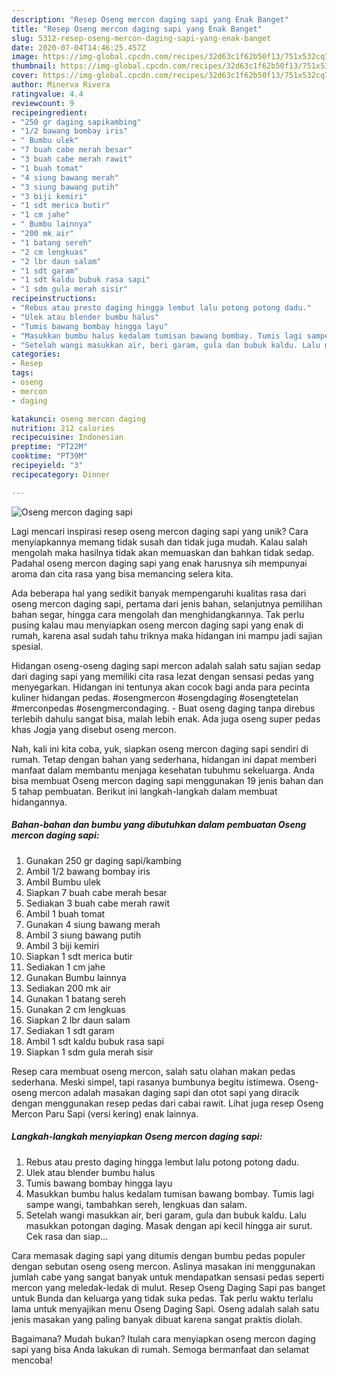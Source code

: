 ```yaml
---
description: "Resep Oseng mercon daging sapi yang Enak Banget"
title: "Resep Oseng mercon daging sapi yang Enak Banget"
slug: 5312-resep-oseng-mercon-daging-sapi-yang-enak-banget
date: 2020-07-04T14:46:25.457Z
image: https://img-global.cpcdn.com/recipes/32d63c1f62b50f13/751x532cq70/oseng-mercon-daging-sapi-foto-resep-utama.jpg
thumbnail: https://img-global.cpcdn.com/recipes/32d63c1f62b50f13/751x532cq70/oseng-mercon-daging-sapi-foto-resep-utama.jpg
cover: https://img-global.cpcdn.com/recipes/32d63c1f62b50f13/751x532cq70/oseng-mercon-daging-sapi-foto-resep-utama.jpg
author: Minerva Rivera
ratingvalue: 4.4
reviewcount: 9
recipeingredient:
- "250 gr daging sapikambing"
- "1/2 bawang bombay iris"
- " Bumbu ulek"
- "7 buah cabe merah besar"
- "3 buah cabe merah rawit"
- "1 buah tomat"
- "4 siung bawang merah"
- "3 siung bawang putih"
- "3 biji kemiri"
- "1 sdt merica butir"
- "1 cm jahe"
- " Bumbu lainnya"
- "200 mk air"
- "1 batang sereh"
- "2 cm lengkuas"
- "2 lbr daun salam"
- "1 sdt garam"
- "1 sdt kaldu bubuk rasa sapi"
- "1 sdm gula merah sisir"
recipeinstructions:
- "Rebus atau presto daging hingga lembut lalu potong potong dadu."
- "Ulek atau blender bumbu halus"
- "Tumis bawang bombay hingga layu"
- "Masukkan bumbu halus kedalam tumisan bawang bombay. Tumis lagi sampe wangi, tambahkan sereh, lengkuas dan salam."
- "Setelah wangi masukkan air, beri garam, gula dan bubuk kaldu. Lalu masukkan potongan daging. Masak dengan api kecil hingga air surut. Cek rasa dan siap..."
categories:
- Resep
tags:
- oseng
- mercon
- daging

katakunci: oseng mercon daging 
nutrition: 212 calories
recipecuisine: Indonesian
preptime: "PT22M"
cooktime: "PT39M"
recipeyield: "3"
recipecategory: Dinner

---
```



![Oseng mercon daging sapi](https://img-global.cpcdn.com/recipes/32d63c1f62b50f13/751x532cq70/oseng-mercon-daging-sapi-foto-resep-utama.jpg)

Lagi mencari inspirasi resep oseng mercon daging sapi yang unik? Cara menyiapkannya memang tidak susah dan tidak juga mudah. Kalau salah mengolah maka hasilnya tidak akan memuaskan dan bahkan tidak sedap. Padahal oseng mercon daging sapi yang enak harusnya sih mempunyai aroma dan cita rasa yang bisa memancing selera kita.

Ada beberapa hal yang sedikit banyak mempengaruhi kualitas rasa dari oseng mercon daging sapi, pertama dari jenis bahan, selanjutnya pemilihan bahan segar, hingga cara mengolah dan menghidangkannya. Tak perlu pusing kalau mau menyiapkan oseng mercon daging sapi yang enak di rumah, karena asal sudah tahu triknya maka hidangan ini mampu jadi sajian spesial.

Hidangan oseng-oseng daging sapi mercon adalah salah satu sajian sedap dari daging sapi yang memiliki cita rasa lezat dengan sensasi pedas yang menyegarkan. Hidangan ini tentunya akan cocok bagi anda para pecinta kuliner hidangan pedas. #osengmercon #osengdaging #osengtetelan #merconpedas #osengmercondaging. - Buat oseng daging tanpa direbus terlebih dahulu sangat bisa, malah lebih enak. Ada juga oseng super pedas khas Jogja yang disebut oseng mercon.


Nah, kali ini kita coba, yuk, siapkan oseng mercon daging sapi sendiri di rumah. Tetap dengan bahan yang sederhana, hidangan ini dapat memberi manfaat dalam membantu menjaga kesehatan tubuhmu sekeluarga. Anda bisa membuat Oseng mercon daging sapi menggunakan 19 jenis bahan dan 5 tahap pembuatan. Berikut ini langkah-langkah dalam membuat hidangannya.

<!--inarticleads1-->

##### Bahan-bahan dan bumbu yang dibutuhkan dalam pembuatan Oseng mercon daging sapi:

1. Gunakan 250 gr daging sapi/kambing
1. Ambil 1/2 bawang bombay iris
1. Ambil  Bumbu ulek
1. Siapkan 7 buah cabe merah besar
1. Sediakan 3 buah cabe merah rawit
1. Ambil 1 buah tomat
1. Gunakan 4 siung bawang merah
1. Ambil 3 siung bawang putih
1. Ambil 3 biji kemiri
1. Siapkan 1 sdt merica butir
1. Sediakan 1 cm jahe
1. Gunakan  Bumbu lainnya
1. Sediakan 200 mk air
1. Gunakan 1 batang sereh
1. Gunakan 2 cm lengkuas
1. Siapkan 2 lbr daun salam
1. Sediakan 1 sdt garam
1. Ambil 1 sdt kaldu bubuk rasa sapi
1. Siapkan 1 sdm gula merah sisir


Resep cara membuat oseng mercon, salah satu olahan makan pedas sederhana. Meski simpel, tapi rasanya bumbunya begitu istimewa. Oseng-oseng mercon adalah masakan daging sapi dan otot sapi yang diracik dengan menggunakan resep pedas dari cabai rawit. Lihat juga resep Oseng Mercon Paru Sapi (versi kering) enak lainnya. 

<!--inarticleads2-->

##### Langkah-langkah menyiapkan Oseng mercon daging sapi:

1. Rebus atau presto daging hingga lembut lalu potong potong dadu.
1. Ulek atau blender bumbu halus
1. Tumis bawang bombay hingga layu
1. Masukkan bumbu halus kedalam tumisan bawang bombay. Tumis lagi sampe wangi, tambahkan sereh, lengkuas dan salam.
1. Setelah wangi masukkan air, beri garam, gula dan bubuk kaldu. Lalu masukkan potongan daging. Masak dengan api kecil hingga air surut. Cek rasa dan siap...


Cara memasak daging sapi yang ditumis dengan bumbu pedas populer dengan sebutan oseng oseng mercon. Aslinya masakan ini menggunakan jumlah cabe yang sangat banyak untuk mendapatkan sensasi pedas seperti mercon yang meledak-ledak di mulut. Resep Oseng Daging Sapi pas banget untuk Bunda dan keluarga yang tidak suka pedas. Tak perlu waktu terlalu lama untuk menyajikan menu Oseng Daging Sapi. Oseng adalah salah satu jenis masakan yang paling banyak dibuat karena sangat praktis diolah. 

Bagaimana? Mudah bukan? Itulah cara menyiapkan oseng mercon daging sapi yang bisa Anda lakukan di rumah. Semoga bermanfaat dan selamat mencoba!
